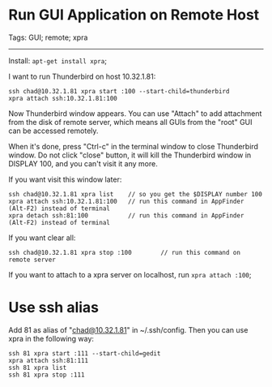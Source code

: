 # Run GUI Application on Remote Host
Tags: GUI; remote; xpra

------

Install: `apt-get install xpra`;

I want to run Thunderbird on host 10.32.1.81:

    ssh chad@10.32.1.81 xpra start :100 --start-child=thunderbird
    xpra attach ssh:10.32.1.81:100

Now Thunderbird window appears. You can use "Attach" to add attachment from the disk of remote server, which means all GUIs from the "root" GUI can be accessed remotely.

When it's done, press "Ctrl-c" in the terminal window to close Thunderbird window. Do not click "close" button, it will kill the Thunderbird window in DISPLAY 100, and you can't visit it any more.

If you want visit this window later:

    ssh chad@10.32.1.81 xpra list    // so you get the $DISPLAY number 100
    xpra attach ssh:10.32.1.81:100   // run this command in AppFinder (Alt-F2) instead of terminal
    xpra detach ssh:81:100           // run this command in AppFinder (Alt-F2) instead of terminal

If you want clear all:

    ssh chad@10.32.1.81 xpra stop :100        // run this command on remote server

If you want to attach to a xpra server on localhost, run `xpra attach :100`;

# Use ssh alias

Add 81 as alias of "chad@10.32.1.81" in ~/.ssh/config. Then you can use xpra in the following way:

    ssh 81 xpra start :111 --start-child=gedit
    xpra attach ssh:81:111
    ssh 81 xpra list
    ssh 81 xpra stop :111
